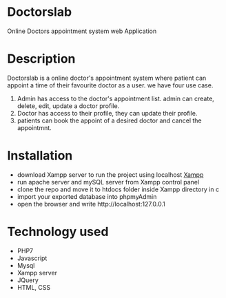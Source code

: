 # Doctorslab
Online Doctors appointment system web Application

# Description
Doctorslab is a online doctor's appointment system where patient can appoint a time of their favourite doctor as a user. we have four use case.
1. Admin has access to the doctor's appointment list. admin can create, delete, edit, update a doctor profile. 
2. Doctor has access to their profile, they can update their profile.
3. patients can book the appoint of a desired doctor and cancel the appointmnt.

# Installation
- download Xampp server to run the project using localhost
  [Xampp](https://pages.github.com/)
- run apache server and mySQL server from Xampp control panel
- clone the repo and move it to htdocs folder inside Xampp directory in c
- import your exported database into phpmyAdmin
- open the browser and write http://localhost:127.0.0.1

# Technology used
- PHP7
- Javascript
- Mysql
- Xampp server
- JQuery
- HTML, CSS
